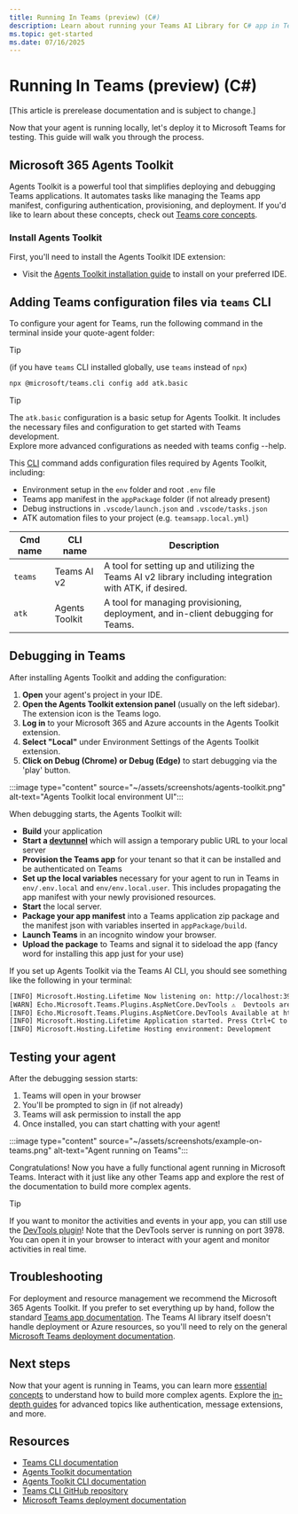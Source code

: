 ```yaml
---
title: Running In Teams (preview) (C#)
description: Learn about running your Teams AI Library for C# app in Teams.
ms.topic: get-started
ms.date: 07/16/2025
---
```

# Running In Teams (preview) (C#)

[This article is prerelease documentation and is subject to change.]

Now that your agent is running locally, let's deploy it to Microsoft Teams for testing. This guide will walk you through the process.

## Microsoft 365 Agents Toolkit

Agents Toolkit is a powerful tool that simplifies deploying and debugging Teams applications. It automates tasks like managing the Teams app manifest, configuring authentication, provisioning, and deployment. If you'd like to learn about these concepts, check out [Teams core concepts](../../teams/core-concepts.md).

### Install Agents Toolkit 

First, you'll need to install the Agents Toolkit IDE extension:

- Visit the [Agents Toolkit installation guide](/microsoftteams/platform/toolkit/install-teams-toolkit) to install on your preferred IDE.

## Adding Teams configuration files via `teams` CLI

To configure your agent for Teams, run the following command in the terminal inside your quote-agent folder:

> [!TIP]
> (if you have `teams` CLI installed globally, use `teams` instead of `npx`)

```bash
npx @microsoft/teams.cli config add atk.basic
```

> [!TIP]
> The `atk.basic` configuration is a basic setup for Agents Toolkit. It includes the necessary files and configuration to get started with Teams development.<br/>
> Explore more advanced configurations as needed with teams config --help.<br />

This [CLI](../../developer-tools/cli.md) command adds configuration files required by Agents Toolkit, including:

- Environment setup in the `env` folder and root `.env` file
- Teams app manifest in the `appPackage` folder (if not already present)
- Debug instructions in `.vscode/launch.json` and `.vscode/tasks.json`
- ATK automation files to your project (e.g. `teamsapp.local.yml`)

| Cmd name   | CLI name      | Description                                                                                                                                        |
| ---------- | ------------- | -------------------------------------------------------------------------------------------------------------------------------------------------- |
| `teams`    | Teams AI v2   | A tool for setting up and utilizing the Teams AI v2 library including integration with ATK, if desired.                                            |
| `atk` | Agents Toolkit | A tool for managing provisioning, deployment, and in-client debugging for Teams. |

## Debugging in Teams

After installing Agents Toolkit and adding the configuration:

1. **Open** your agent's project in your IDE.
2. **Open the Agents Toolkit extension panel** (usually on the left sidebar). The extension icon is the Teams logo.
3. **Log in** to your Microsoft 365 and Azure accounts in the Agents Toolkit extension.
4. **Select "Local"** under Environment Settings of the Agents Toolkit extension.
5. **Click on Debug (Chrome) or Debug (Edge)** to start debugging via the 'play' button.

:::image type="content" source="~/assets/screenshots/agents-toolkit.png" alt-text="Agents Toolkit local environment UI":::

When debugging starts, the Agents Toolkit will:

- **Build** your application
- **Start a [devtunnel](../../teams/core-concepts.md#devtunnel)** which will assign a temporary public URL to your local server
- **Provision the Teams app** for your tenant so that it can be installed and be authenticated on Teams
- **Set up the local variables** necessary for your agent to run in Teams in `env/.env.local` and `env/env.local.user`. This includes propagating the app manifest with your newly provisioned resources.
- **Start** the local server.
- **Package your app manifest** into a Teams application zip package and the manifest json with variables inserted in `appPackage/build`.
- **Launch Teams** in an incognito window your browser.
- **Upload the package** to Teams and signal it to sideload the app (fancy word for installing this app just for your use)

If you set up Agents Toolkit via the Teams AI CLI, you should see something like the following in your terminal:


```sh
[INFO] Microsoft.Hosting.Lifetime Now listening on: http://localhost:3978
[WARN] Echo.Microsoft.Teams.Plugins.AspNetCore.DevTools ⚠️  Devtools are not secure and should not be used production environments ⚠️
[INFO] Echo.Microsoft.Teams.Plugins.AspNetCore.DevTools Available at http://localhost:3978/devtools
[INFO] Microsoft.Hosting.Lifetime Application started. Press Ctrl+C to shut down.
[INFO] Microsoft.Hosting.Lifetime Hosting environment: Development
```


## Testing your agent

After the debugging session starts:

1. Teams will open in your browser
2. You'll be prompted to sign in (if not already)
3. Teams will ask permission to install the app
4. Once installed, you can start chatting with your agent!

:::image type="content" source="~/assets/screenshots/example-on-teams.png" alt-text="Agent running on Teams":::

Congratulations! Now you have a fully functional agent running in Microsoft Teams. Interact with it just like any other Teams app and explore the rest of the documentation to build more complex agents.

> [!TIP]
> If you want to monitor the activities and events in your app, you can still use the [DevTools plugin](../../developer-tools/devtools/overview.md)! Note that the DevTools server is running on port 3978. You can open it in your browser to interact with your agent and monitor activities in real time.

## Troubleshooting

For deployment and resource management we recommend the Microsoft 365 Agents Toolkit. If you prefer to set everything up by hand, follow the standard [Teams app documentation](/microsoftteams/platform/concepts/deploy-and-publish/apps-publish-overview). The Teams AI library itself doesn't handle deployment or Azure resources, so you'll need to rely on the general [Microsoft Teams deployment documentation](/microsoftteams/deploy-overview).

## Next steps

Now that your agent is running in Teams, you can learn more [essential concepts](../essentials/overview.md) to understand how to build more complex agents. Explore the [in-depth guides](../in-depth-guides/overview.md) for advanced topics like authentication, message extensions, and more.

## Resources

- [Teams CLI documentation](../../developer-tools/cli.md)
- [Agents Toolkit documentation](/microsoft-365/developer/overview-m365-agents-toolkit?toc=%2Fmicrosoftteams%2Fplatform%2Ftoc.json&bc=%2Fmicrosoftteams%2Fplatform%2Fbreadcrumb%2Ftoc.json)
- [Agents Toolkit CLI documentation](/microsoftteams/platform/toolkit/microsoft-365-agents-toolkit-cli)
- [Teams CLI GitHub repository](https://github.com/OfficeDev/Teams-Toolkit)
- [Microsoft Teams deployment documentation](/microsoftteams/deploy-overview)